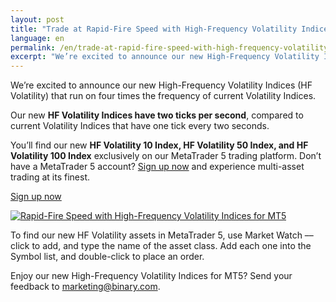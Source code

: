 ```yaml
---
layout: post
title: "Trade at Rapid-Fire Speed with High-Frequency Volatility Indices for MT5"
language: en
permalink: /en/trade-at-rapid-fire-speed-with-high-frequency-volatility-indices/
excerpt: "We’re excited to announce our new High-Frequency Volatility Indices (HF Volatility) that run on four times the frequency of current Volatility Indices..."
---
```

We’re excited to announce our new High-Frequency Volatility Indices (HF Volatility) that run on four times the frequency of current Volatility Indices.

Our new <strong>HF Volatility Indices have two ticks per second</strong>, compared to current Volatility Indices that have one tick every two seconds.

You’ll find our new <strong>HF Volatility 10 Index, HF Volatility 50 Index, and HF Volatility 100 Index</strong> exclusively on our MetaTrader 5 trading platform. Don’t have a MetaTrader 5 account? <a href="http://info.binary.com/2fzMsrm">Sign up now</a> and experience multi-asset trading at its finest.

<p class="p--action"><a class="button" href="http://info.binary.com/2fzMsrm"><span>Sign up now</span></a></p>

<p class="p--action"><a href="http://info.binary.com/2fzMsrm"><img src="{{site.baseurl }}/images/08-nov-16.jpg" alt="Rapid-Fire Speed with High-Frequency Volatility Indices for MT5"></a></p>


To find our new HF Volatility assets in MetaTrader 5, use Market Watch –– click to add, and type the name of the asset class. Add each one into the Symbol list, and double-click to place an order.


Enjoy our new High-Frequency Volatility Indices for MT5? Send your feedback to <a href="mailto:marketing@binary.com">marketing@binary.com</a>.





